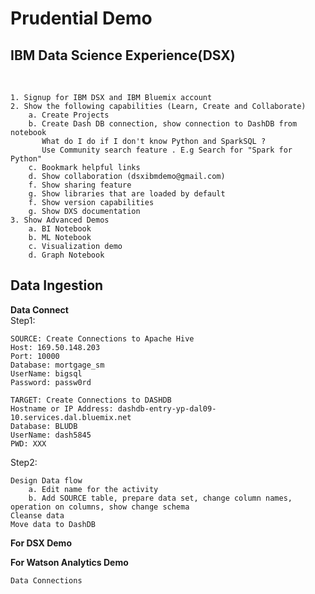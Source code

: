 # Prudential Demo


## IBM Data Science Experience(DSX) ##
</br>

    1. Signup for IBM DSX and IBM Bluemix account
    2. Show the following capabilities (Learn, Create and Collaborate)
        a. Create Projects    
        b. Create Dash DB connection, show connection to DashDB from notebook
           What do I do if I don't know Python and SparkSQL ? 
           Use Community search feature . E.g Search for "Spark for Python"
        c. Bookmark helpful links
        d. Show collaboration (dsxibmdemo@gmail.com)
        f. Show sharing feature
        g. Show libraries that are loaded by default
        f. Show version capabilities
        g. Show DXS documentation        
    3. Show Advanced Demos   
        a. BI Notebook
        b. ML Notebook
        c. Visualization demo
        d. Graph Notebook
            

## Data Ingestion ##

<b>Data Connect</b>
</br>Step1:

    SOURCE: Create Connections to Apache Hive
    Host: 169.50.148.203
    Port: 10000
    Database: mortgage_sm
    UserName: bigsql 
    Password: passw0rd
    
    TARGET: Create Connections to DASHDB
    Hostname or IP Address: dashdb-entry-yp-dal09-10.services.dal.bluemix.net
    Database: BLUDB
    UserName: dash5845 
    PWD: XXX

Step2:

    Design Data flow
        a. Edit name for the activity
        b. Add SOURCE table, prepare data set, change column names, operation on columns, show change schema
    Cleanse data  
    Move data to DashDB

<b>For DSX Demo</b>

<b>For Watson Analytics Demo</b>

    Data Connections
    

